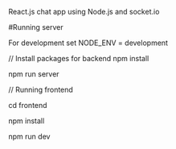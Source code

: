 
React.js chat app using Node.js and socket.io

#Running server

For development set NODE_ENV = development

// Install packages for backend
npm install

npm run server

// Running frontend

cd frontend

npm install

npm run dev
